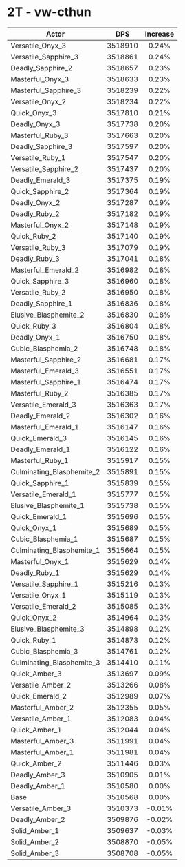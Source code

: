 # 2T - vw-cthun
| Actor | DPS | Increase |
|---|:---:|:---:|
|Versatile_Onyx_3|3518910|0.24%|
|Versatile_Sapphire_3|3518861|0.24%|
|Deadly_Sapphire_2|3518657|0.23%|
|Masterful_Onyx_3|3518633|0.23%|
|Masterful_Sapphire_3|3518239|0.22%|
|Versatile_Onyx_2|3518234|0.22%|
|Quick_Onyx_3|3517810|0.21%|
|Deadly_Onyx_3|3517738|0.20%|
|Masterful_Ruby_3|3517663|0.20%|
|Deadly_Sapphire_3|3517597|0.20%|
|Versatile_Ruby_1|3517547|0.20%|
|Versatile_Sapphire_2|3517437|0.20%|
|Deadly_Emerald_3|3517375|0.19%|
|Quick_Sapphire_2|3517364|0.19%|
|Deadly_Onyx_2|3517287|0.19%|
|Deadly_Ruby_2|3517182|0.19%|
|Masterful_Onyx_2|3517148|0.19%|
|Quick_Ruby_2|3517140|0.19%|
|Versatile_Ruby_3|3517079|0.19%|
|Deadly_Ruby_3|3517041|0.18%|
|Masterful_Emerald_2|3516982|0.18%|
|Quick_Sapphire_3|3516960|0.18%|
|Versatile_Ruby_2|3516950|0.18%|
|Deadly_Sapphire_1|3516836|0.18%|
|Elusive_Blasphemite_2|3516830|0.18%|
|Quick_Ruby_3|3516804|0.18%|
|Deadly_Onyx_1|3516750|0.18%|
|Cubic_Blasphemia_2|3516748|0.18%|
|Masterful_Sapphire_2|3516681|0.17%|
|Masterful_Emerald_3|3516551|0.17%|
|Masterful_Sapphire_1|3516474|0.17%|
|Masterful_Ruby_2|3516385|0.17%|
|Versatile_Emerald_3|3516363|0.17%|
|Deadly_Emerald_2|3516302|0.16%|
|Masterful_Emerald_1|3516147|0.16%|
|Quick_Emerald_3|3516145|0.16%|
|Deadly_Emerald_1|3516122|0.16%|
|Masterful_Ruby_1|3515917|0.15%|
|Culminating_Blasphemite_2|3515891|0.15%|
|Quick_Sapphire_1|3515839|0.15%|
|Versatile_Emerald_1|3515777|0.15%|
|Elusive_Blasphemite_1|3515738|0.15%|
|Quick_Emerald_1|3515696|0.15%|
|Quick_Onyx_1|3515689|0.15%|
|Cubic_Blasphemia_1|3515687|0.15%|
|Culminating_Blasphemite_1|3515664|0.15%|
|Masterful_Onyx_1|3515629|0.14%|
|Deadly_Ruby_1|3515629|0.14%|
|Versatile_Sapphire_1|3515216|0.13%|
|Versatile_Onyx_1|3515119|0.13%|
|Versatile_Emerald_2|3515085|0.13%|
|Quick_Onyx_2|3514964|0.13%|
|Elusive_Blasphemite_3|3514898|0.12%|
|Quick_Ruby_1|3514873|0.12%|
|Cubic_Blasphemia_3|3514761|0.12%|
|Culminating_Blasphemite_3|3514410|0.11%|
|Quick_Amber_3|3513697|0.09%|
|Versatile_Amber_2|3513266|0.08%|
|Quick_Emerald_2|3512989|0.07%|
|Masterful_Amber_2|3512355|0.05%|
|Versatile_Amber_1|3512083|0.04%|
|Quick_Amber_1|3512044|0.04%|
|Masterful_Amber_3|3511991|0.04%|
|Masterful_Amber_1|3511981|0.04%|
|Quick_Amber_2|3511446|0.03%|
|Deadly_Amber_3|3510905|0.01%|
|Deadly_Amber_1|3510580|0.00%|
|Base|3510568|0.00%|
|Versatile_Amber_3|3510373|-0.01%|
|Deadly_Amber_2|3509876|-0.02%|
|Solid_Amber_1|3509637|-0.03%|
|Solid_Amber_2|3508870|-0.05%|
|Solid_Amber_3|3508708|-0.05%|
